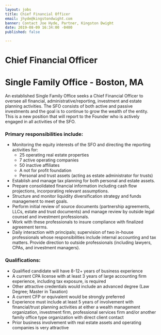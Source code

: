 ```yaml
---
layout: jobs
title: Chief Financial Officer
email: jhyde@kingstondwight.com
banner: Contact Joe Hyde, Partner, Kingston Dwight
date: 2019-08-09 16:34:00 -0400
published: false

---
```

# **Chief Financial Officer**

# **Single Family Office - Boston, MA**

An established Single Family Office seeks a Chief Financial Officer to oversee all financial, administrative/reporting, investment and estate planning activities. The SFO consists of both active and passive investments and the goal is to continue to grow the wealth of the entity. This is a new position that will report to the Founder who is actively engaged in all activities of the SFO.

### **Primary responsibilities include:**

* Monitoring the equity interests of the SFO and directing the reporting activities for:
  * 25 operating real estate properties
  * 7 active operating companies
  * 50 inactive affiliates
  * A not for profit foundation
  * Personal and trust assets (acting as estate administrator for trusts)
* Establish and manage tax planning for both personal and estate assets.
* Prepare consolidated financial information including cash flow projections, incorporating relevant assumptions.
* Structure and monitor liquidity diversification strategy and funds management to meet goals.
* Perform initial review of source documents (partnership agreements, LLCs, estate and trust documents) and manage review by outside legal counsel and investment professionals.
* Work with these professionals to insure compliance with finalized agreement terms.
* Daily interaction with principals; supervision of two in-house professionals whose responsibilities include internal accounting and tax matters. Provide direction to outside professionals (including lawyers, CPAs, and investment managers).

### **Qualifications:**

* Qualified candidate will have 8-12+ years of business experience
* A current CPA license with at least 3 years of large accounting firm experience, including tax exposure, is required
* Other attractive credentials would include an advanced degree (Law Degree; Master in Taxation)
* A current CFP or equivalent would be strongly preferred
* Experience must include at least 5 years of involvement with financial/trust planning activities at either a wealth management organization, investment firm, professional services firm and/or another family office type organization with direct client contact
* Prior business involvement with real estate assets and operating companies is very attractive